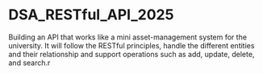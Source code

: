 # DSA_RESTful_API_2025
Building an API that works like a mini asset-management system for the university. It will follow the RESTful principles,  handle the different entities and their relationship and  support operations such as add, update, delete, and search.r

